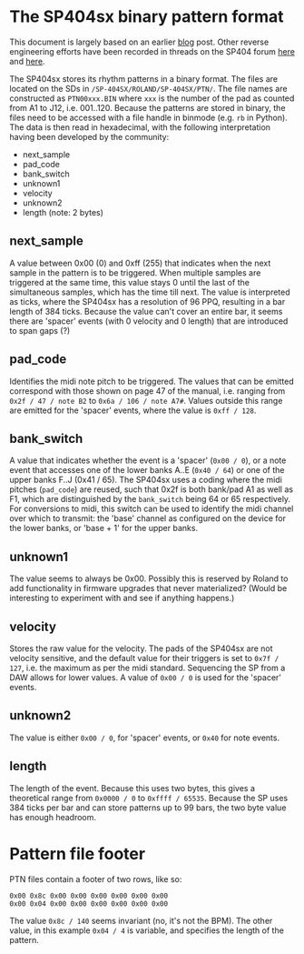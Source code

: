 The SP404sx binary pattern format
=================================

This document is largely based on an earlier 
[blog](http://byteflip.club/sp-edit/roland-sp404sx-ptn-format) post. Other
reverse engineering efforts have been recorded in threads on the SP404 
forum
[here](http://sp-forums.com/viewtopic.php?p=60635&sid=820f29eed0f7275dbeaf776173911736#p60635)
and
[here](http://sp-forums.com/viewtopic.php?p=60693&sid=820f29eed0f7275dbeaf776173911736#p60693).

The SP404sx stores its rhythm patterns in a binary format. The files
are located on the SDs in `/SP-404SX/ROLAND/SP-404SX/PTN/`. The file names
are constructed as `PTN00xxx.BIN` where `xxx` is the number of the pad as
counted from A1 to J12, i.e. 001..120. Because the patterns are stored in
binary, the files need to be accessed with a file handle in binmode (e.g. 
`rb` in Python). The data is then read in hexadecimal, with the following
interpretation having been developed by the community:

- next_sample
- pad_code
- bank_switch
- unknown1
- velocity
- unknown2
- length (note: 2 bytes)

## next_sample

A value between 0x00 (0) and 0xff (255) that indicates when the next 
sample in the pattern is to be triggered. When multiple samples are 
triggered at the same time, this value stays 0 until the last of the 
simultaneous samples, which has the time till next. The value is 
interpreted as ticks, where the SP404sx has a resolution of 96 PPQ, 
resulting in a bar length of 384 ticks. Because the value can't cover
an entire bar, it seems there are 'spacer' events (with 0 velocity and
0 length) that are introduced to span gaps (?)

## pad_code

Identifies the midi note pitch to be triggered. The values that can
be emitted correspond with those shown on page 47 of the manual, i.e.
ranging from `0x2f / 47 / note B2` to `0x6a / 106 / note A7#`. Values 
outside this range are emitted for the 'spacer' events, where the value 
is `0xff / 128`.

## bank_switch

A value that indicates whether the event is a 'spacer' (`0x00 / 0`), 
or a note event that accesses one of the lower banks A..E 
(`0x40 / 64`) or one of the upper banks F..J (0x41 / 65). The 
SP404sx uses a coding where the midi pitches (`pad_code`) are reused,
such that 0x2f is both bank/pad A1 as well as F1, which are 
distinguished by the `bank_switch` being 64 or 65 respectively. For
conversions to midi, this switch can be used to identify the midi
channel over which to transmit: the 'base' channel as configured
on the device for the lower banks, or 'base + 1' for the upper
banks.

## unknown1

The value seems to always be 0x00. Possibly this is reserved by
Roland to add functionality in firmware upgrades that never 
materialized? (Would be interesting to experiment with and see if
anything happens.)

## velocity

Stores the raw value for the velocity. The pads of the SP404sx
are not velocity sensitive, and the default value for their triggers
is set to `0x7f / 127`, i.e. the maximum as per the midi standard.
Sequencing the SP from a DAW allows for lower values. A value of
`0x00 / 0` is used for the 'spacer' events.

## unknown2

The value is either `0x00 / 0`, for 'spacer' events, or `0x40` for
note events.

## length

The length of the event. Because this uses two bytes, this gives
a theoretical range from `0x0000 / 0` to `0xffff / 65535`. Because
the SP uses 384 ticks per bar and can store patterns up to 99 bars,
the two byte value has enough headroom.

# Pattern file footer

PTN files contain a footer of two rows, like so:

```
0x00 0x8c 0x00 0x00 0x00 0x00 0x00 0x00 
0x00 0x04 0x00 0x00 0x00 0x00 0x00 0x00 
```

The value `0x8c / 140` seems invariant (no, it's not the BPM). The
other value, in this example `0x04 / 4` is variable, and specifies
the length of the pattern.